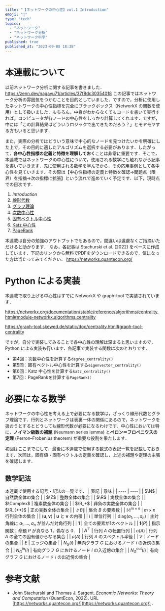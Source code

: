 ```yaml
---
title: "【ネットワークの中心性】vol.1 Introduction"
emoji: "📢"
type: "tech"
topics:
  - "ネットワーク"
  - "ネットワーク分析"
  - "ネットワーク科学"
published: true
published_at: "2023-09-08 18:38"
---
```


# 本連載について
以前ネットワーク分析に関する記事を書きました．
https://zenn.dev/nagayu71/articles/37f8dc30354018
この記事ではネットワーク分析の雰囲気をつかむことを目的としていました．ですので，分析に使用したネットワークの中心性指標を完全にブラックボックス（NetworkX の関数を使用）として扱いました．もちろん，中身がわからなくてもコードを書いて実行すれば，コンピュータが各ノードの中心性をしっかり計算してくれます．ですが，中には「この計算結果はどういうロジックで出てきたのだろう？」とモヤモヤする方もいると思います．

また，実際の分析ではどういう意味で中心的なノードを見つけたいかを明確にした上で，その目的に適したアルゴリズムを選択する必要があります．したがって，**各中心性指標の定義と特徴を理解しておく**ことは非常に重要です．そこで，本連載ではネットワークの中心性について，使用される数学にも触れながら記事を書いていきます．先に使用される数学を学んでから，その応用事例として各中心性を見ていきます．その際は【中心性指標の定義と特徴を確認→問題点（限界）を指摘→次の指標に拡張】という流れで進めていく予定です．以下，現時点での目次です．
1. *Introduction*
2. [線形代数](https://zenn.dev/nagayu71/articles/dc49767d388f98)
3. [グラフ理論](https://zenn.dev/nagayu71/articles/61e5f6c2cd55a0)
4. [次数中心性](https://zenn.dev/nagayu71/articles/f0e277fc021699)
5. [固有ベクトル中心性](https://zenn.dev/nagayu71/articles/247cdd62eece92)
6. [Katz 中心性](https://zenn.dev/nagayu71/articles/d3e704baf94f45)
7. [PageRank](https://zenn.dev/nagayu71/articles/a193ad9dccd013)

本連載は自分の勉強のアウトプットでもあるので，間違いは遠慮なくご指摘いただけると助かります．
なお，各記事は Stachurski et al. (2022) をベースに作成しています．下記のリンクから無料でPDFをダウンロードできるので，気になった方は当たってみてください．
https://networks.quantecon.org/

# Python による実装
本連載で取り上げる中心性はすでに NetworkX や graph-tool で実装されています．

https://networkx.org/documentation/stable/reference/algorithms/centrality.html#module-networkx.algorithms.centrality

https://graph-tool.skewed.de/static/doc/centrality.html#graph-tool-centrality

ですが，自分で実装してみることで各中心性の理解は深まると思いますので，Python による実装も行います．各記事で実装する関数は次のとおりです．
- 第4回：次数中心性を計算する`degree_centrality()`
- 第5回：固有ベクトル中心性を計算する`eigenvector_centrality()`
- 第6回：Katz 中心性を計算する`katz_centrality()`
- 第7回：PageRankを計算する`PageRank()`

# 必要になる数学
ネットワークの中心性を考える上で必要になる数学は，ざっくり線形代数とグラフ理論です．行列とネットワークは表裏一体の関係にあるので，ネットワークを扱おうとするとどうしても線形代数が必要になるわけです．中心性においては特に，**ノイマン級数の補題** (Neumann series lemma) と**ペロン＝フロベニウスの定理** (Perron–Frobenius theorem) が重要な役割を果たします．

初回はここまでにして，最後に本連載で使用する数式の表記一覧を記載しておきます．次回は，固有値・固有ベクトルの定義を確認し，上述の補題や定理の主張を確認します．

## 数学記法
本連載で使用する記号・記法の一覧です．
| 表記 | 意味 |
| ---- | ---- |
| $\N$ | 自然数全体の集合 |
| $\Z$ | 整数全体の集合 |
| $\R$ | 実数全体の集合 |
| $\Complex$ | 複素数全体の集合 |
| $\R_+$ | 非負の実数全体の集合 |
| $\R_{++}$ | 正の実数全体の集合 |
| $\| B\|$ | 集合 $B$ の要素数 |
| $\mathbb{M}^{m \times n}$ | $m \times n$ 行列全体の集合 |
| $\left< \bm{u}, \bm{v} \right>$ | $\bm{u}$ と $\bm{v}$ の内積 |
| $I$ | 単位行列 |
| $\text{diag}(a_1,\dots,a_n)$ | 主対角線に $a_1,\dots,a_n$ が並んだ対角行列 |
| $\bm{1}$ | 全ての要素が1のベクトル |
| $\bm{1}\{P\}$ | 指示関数；命題 $P$ が真なら $1$，偽なら $0$． |
| $A^\top$ | 行列 $A$ の転置行列 |
| $\sigma(A)$ | 行列 $A$ の全ての固有値からなる集合 |
| $\rho(A)$ | 行列 $A$ のスペクトル半径 |
| $V$ | ノードの集合 |
| $E$ | エッジの集合 |
| $N_G(i)$ | 無向グラフ $G$ におけるノード $i$ の近傍の集合 |
| $N_G^{\text{in}}(i)$ | 有向グラフ $G$ におけるノード $i$ の入近傍の集合 |
| $N_G^{\text{out}}(i)$ | 有向グラフ $G$ におけるノード $i$ の出近傍の集合 |


# 参考文献
- John Stachurski and Thomas J. Sargent. *Economic Networks: Theory and Computation* (QuantEcon, 2022). URL [https://networks.quantecon.org/](https://networks.quantecon.org/) .
